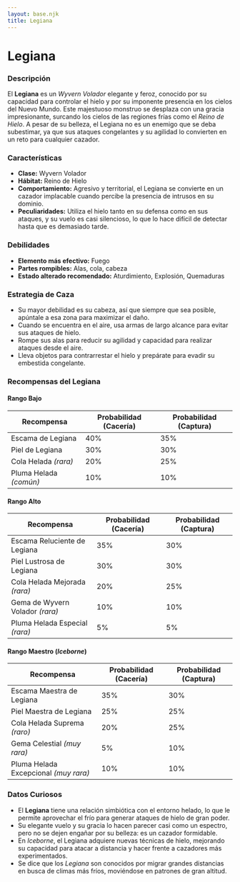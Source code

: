 ```yaml
---
layout: base.njk
title: Legiana
---
```

# Legiana

### Descripción
El **Legiana** es un *Wyvern Volador* elegante y feroz, conocido por su capacidad para controlar el hielo y por su imponente presencia en los cielos del Nuevo Mundo. Este majestuoso monstruo se desplaza con una gracia impresionante, surcando los cielos de las regiones frías como el *Reino de Hielo*. A pesar de su belleza, el Legiana no es un enemigo que se deba subestimar, ya que sus ataques congelantes y su agilidad lo convierten en un reto para cualquier cazador.

### Características
- **Clase:** Wyvern Volador  
- **Hábitat:** Reino de Hielo  
- **Comportamiento:** Agresivo y territorial, el Legiana se convierte en un cazador implacable cuando percibe la presencia de intrusos en su dominio.  
- **Peculiaridades:** Utiliza el hielo tanto en su defensa como en sus ataques, y su vuelo es casi silencioso, lo que lo hace difícil de detectar hasta que es demasiado tarde.

### Debilidades
- **Elemento más efectivo:** Fuego  
- **Partes rompibles:** Alas, cola, cabeza  
- **Estado alterado recomendado:** Aturdimiento, Explosión, Quemaduras

### Estrategia de Caza
- Su mayor debilidad es su cabeza, así que siempre que sea posible, apúntale a esa zona para maximizar el daño.  
- Cuando se encuentra en el aire, usa armas de largo alcance para evitar sus ataques de hielo.  
- Rompe sus alas para reducir su agilidad y capacidad para realizar ataques desde el aire.  
- Lleva objetos para contrarrestar el hielo y prepárate para evadir su embestida congelante.

### Recompensas del Legiana

#### **Rango Bajo**
| Recompensa                  | Probabilidad (Cacería) | Probabilidad (Captura) |
|-----------------------------|-----------------------|-----------------------|
| Escama de Legiana           | 40%                  | 35%                  |
| Piel de Legiana             | 30%                  | 30%                  |
| Cola Helada *(rara)*        | 20%                  | 25%                  |
| Pluma Helada *(común)*      | 10%                  | 10%                  |

#### **Rango Alto**
| Recompensa                           | Probabilidad (Cacería) | Probabilidad (Captura) |
|--------------------------------------|-----------------------|-----------------------|
| Escama Reluciente de Legiana         | 35%                  | 30%                  |
| Piel Lustrosa de Legiana             | 30%                  | 30%                  |
| Cola Helada Mejorada *(rara)*        | 20%                  | 25%                  |
| Gema de Wyvern Volador *(rara)*      | 10%                  | 10%                  |
| Pluma Helada Especial *(rara)*       | 5%                   | 5%                   |

#### **Rango Maestro** (*Iceborne*)
| Recompensa                                  | Probabilidad (Cacería) | Probabilidad (Captura) |
|---------------------------------------------|-----------------------|-----------------------|
| Escama Maestra de Legiana                   | 35%                  | 30%                  |
| Piel Maestra de Legiana                     | 25%                  | 25%                  |
| Cola Helada Suprema *(raro)*                | 20%                  | 25%                  |
| Gema Celestial *(muy rara)*                 | 5%                   | 10%                  |
| Pluma Helada Excepcional *(muy rara)*       | 10%                  | 10%                  |

### Datos Curiosos
- El **Legiana** tiene una relación simbiótica con el entorno helado, lo que le permite aprovechar el frío para generar ataques de hielo de gran poder.  
- Su elegante vuelo y su gracia lo hacen parecer casi como un espectro, pero no se dejen engañar por su belleza: es un cazador formidable.  
- En *Iceborne*, el Legiana adquiere nuevas técnicas de hielo, mejorando su capacidad para atacar a distancia y hacer frente a cazadores más experimentados.  
- Se dice que los *Legiana* son conocidos por migrar grandes distancias en busca de climas más fríos, moviéndose en patrones de gran altitud.